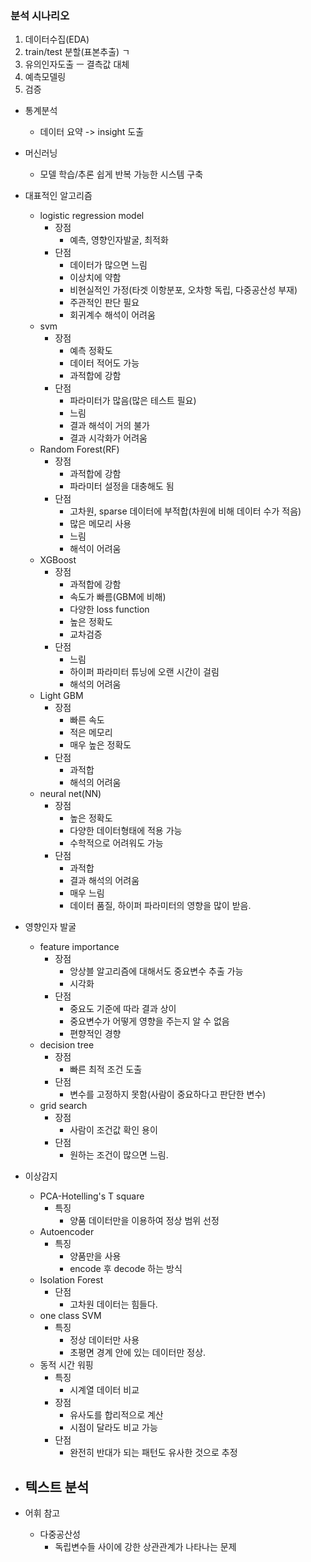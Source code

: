 ### 분석 시나리오
1. 데이터수집(EDA)
2. train/test 분할(표본추출)    ㄱ
3. 유의인자도출                 ㅡ 결측값 대체   
4. 예측모델링
5. 검증

- 통계분석
    - 데이터 요약 -> insight 도출
- 머신러닝
    - 모델 학습/추론 쉽게 반복 가능한 시스템 구축

- 대표적인 알고리즘
    - logistic regression model
        - 장점
            - 예측, 영향인자발굴, 최적화
        - 단점
            - 데이터가 많으면 느림
            - 이상치에 약함
            - 비현실적인 가정(타겟 이항분포, 오차항 독립, 다중공산성 부재)
            - 주관적인 판단 필요
            - 회귀계수 해석이 어려움
    - svm
        - 장점
            - 예측 정확도
            - 데이터 적어도 가능
            - 과적합에 강함
        - 단점
            - 파라미터가 많음(많은 테스트 필요)
            - 느림
            - 결과 해석이 거의 불가
            - 결과 시각화가 어려움
    - Random Forest(RF)
        - 장점
            - 과적합에 강함
            - 파라미터 설정을 대충해도 됨
        - 단점
            - 고차원, sparse 데이터에 부적합(차원에 비해 데이터 수가 적음)
            - 많은 메모리 사용
            - 느림
            - 해석이 어려움
    - XGBoost
        - 장점
            - 과적합에 강함
            - 속도가 빠름(GBM에 비해)
            - 다양한 loss function
            - 높은 정확도
            - 교차검증
        - 단점
            - 느림
            - 하이퍼 파라미터 튜닝에 오랜 시간이 걸림
            - 해석의 어려움
    - Light GBM
        - 장점
            - 빠른 속도
            - 적은 메모리
            - 매우 높은 정확도
        - 단점
            - 과적합
            - 해석의 어려움
    - neural net(NN)
        - 장점
            - 높은 정확도
            - 다양한 데이터형태에 적용 가능
            - 수학적으로 어려워도 가능
        - 단점
            - 과적합
            - 결과 해석의 어려움
            - 매우 느림
            - 데이터 품질, 하이퍼 파라미터의 영향을 많이 받음.
- 영향인자 발굴
    - feature importance
        - 장점
            - 앙상블 알고리즘에 대해서도 중요변수 추출 가능
            - 시각화 
        - 단점
            - 중요도 기준에 따라 결과 상이
            - 중요변수가 어떻게 영향을 주는지 알 수 없음
            - 편향적인 경향
    - decision tree
        - 장점
            - 빠른 최적 조건 도출
        - 단점
            - 변수를 고정하지 못함(사람이 중요하다고 판단한 변수)
    - grid search
        - 장점
            - 사람이 조건값 확인 용이
        - 단점
            - 원하는 조건이 많으면 느림.
- 이상감지
    - PCA-Hotelling's T square
        - 특징
            - 양품 데이터만을 이용하여 정상 범위 선정
    - Autoencoder
        - 특징
            - 양품만을 사용
            - encode 후 decode 하는 방식
    - Isolation Forest
        - 단점
            - 고차원 데이터는 힘들다.
    - one class SVM
        - 특징
            - 정상 데이터만 사용
            - 초평면 경계 안에 있는 데이터만 정상.
    - 동적 시간 워핑
        - 특징
            - 시계열 데이터 비교
        - 장점
            - 유사도를 합리적으로 계산
            - 시점이 달라도 비교 가능
        - 단점
            - 완전히 반대가 되는 패턴도 유사한 것으로 추정
- 텍스트 분석
    - 





- 어휘 참고
    - 다중공산성
        - 독립변수들 사이에 강한 상관관계가 나타나는 문제